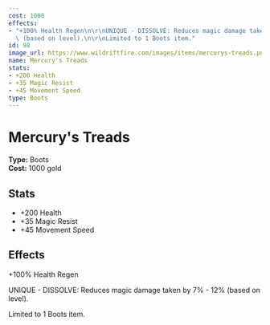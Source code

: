```yaml
---
cost: 1000
effects:
- "+100% Health Regen\n\r\nUNIQUE - DISSOLVE: Reduces magic damage taken by 7% - 12%\
  \ (based on level).\n\r\nLimited to 1 Boots item."
id: 98
image_url: https://www.wildriftfire.com/images/items/mercurys-treads.png
name: Mercury's Treads
stats:
- +200 Health
- +35 Magic Resist
- +45 Movement Speed
type: Boots
---
```


# Mercury's Treads

**Type:** Boots  
**Cost:** 1000 gold

## Stats

- +200 Health
- +35 Magic Resist
- +45 Movement Speed

## Effects

+100% Health Regen

UNIQUE - DISSOLVE: Reduces magic damage taken by 7% - 12% (based on level).

Limited to 1 Boots item.

